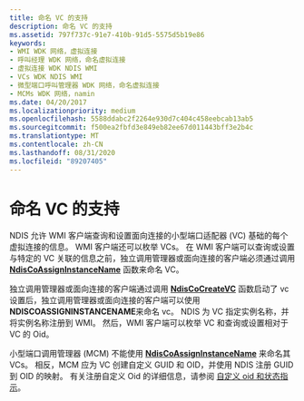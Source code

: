 ```yaml
---
title: 命名 VC 的支持
description: 命名 VC 的支持
ms.assetid: 797f737c-91e7-410b-91d5-5575d5b19e86
keywords:
- WMI WDK 网络，虚拟连接
- 呼叫经理 WDK 网络，命名虚拟连接
- 虚拟连接 WDK NDIS WMI
- VCs WDK NDIS WMI
- 微型端口呼叫管理器 WDK 网络，命名虚拟连接
- MCMs WDK 网络，namin
ms.date: 04/20/2017
ms.localizationpriority: medium
ms.openlocfilehash: 5588ddabc2f2264e930d7c404c458eebcab13ab5
ms.sourcegitcommit: f500ea2fbfd3e849eb82ee67d011443bff3e2b4c
ms.translationtype: MT
ms.contentlocale: zh-CN
ms.lasthandoff: 08/31/2020
ms.locfileid: "89207405"
---
```

# <a name="support-for-named-vcs"></a>命名 VC 的支持





NDIS 允许 WMI 客户端查询和设置面向连接的小型端口适配器 (VC) 基础的每个虚拟连接的信息。 WMI 客户端还可以枚举 VCs。 在 WMI 客户端可以查询或设置与特定的 VC 关联的信息之前，独立调用管理器或面向连接的客户端必须通过调用 [**NdisCoAssignInstanceName**](/windows-hardware/drivers/ddi/ndis/nf-ndis-ndiscoassigninstancename) 函数来命名 VC。

独立调用管理器或面向连接的客户端通过调用 [**NdisCoCreateVC**](/windows-hardware/drivers/ddi/ndis/nf-ndis-ndiscocreatevc) 函数启动了 vc 设置后，独立调用管理器或面向连接的客户端可以使用 **NDISCOASSIGNINSTANCENAME**来命名 vc。 NDIS 为 VC 指定实例名称，并将实例名称注册到 WMI。 然后，WMI 客户端可以枚举 VC 和查询或设置相对于 VC 的 Oid。

小型端口调用管理器 (MCM) 不能使用 [**NdisCoAssignInstanceName**](/windows-hardware/drivers/ddi/ndis/nf-ndis-ndiscoassigninstancename) 来命名其 VCs。 相反，MCM 应为 VC 创建自定义 GUID 和 OID，并使用 NDIS 注册 GUID 到 OID 的映射。 有关注册自定义 Oid 的详细信息，请参阅 [自定义 oid 和状态指示](customized-oids-and-status-indications.md)。

 


